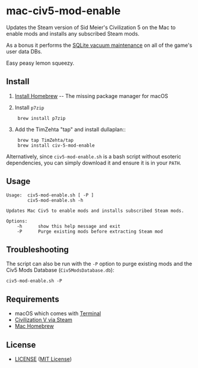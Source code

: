 # mac-civ5-mod-enable

Updates the Steam version of Sid Meier's Civilization 5 on the Mac to enable
mods and installs any subscribed Steam mods.

As a bonus it performs the [SQLite vacuum maintenance][vacuum] on all of the
game's user data DBs.

Easy peasy lemon squeezy.

[vacuum]: http://www.sqlite.org/lang_vacuum.html


## Install

1. [Install Homebrew][homebrew_install] -- The missing package manager for
   macOS
2. Install `p7zip`

        brew install p7zip

3. Add the TimZehta "tap" and install dullaplan::

        brew tap TimZehta/tap
        brew install civ-5-mod-enable

Alternatively, since `civ5-mod-enable.sh` is a bash script without esoteric
dependencies, you can simply download it and ensure it is in your `PATH`.

[homebrew_install]: http://brew.sh/#install


## Usage

```
Usage:  civ5-mod-enable.sh [ -P ]
        civ5-mod-enable.sh -h

Updates Mac Civ5 to enable mods and installs subscribed Steam mods.

Options:
    -h      show this help message and exit
    -P      Purge existing mods before extracting Steam mod
```

## Troubleshooting

The script can also be run with the `-P` option to purge existing mods and
the Civ5 Mods Database (`Civ5ModsDatabase.db`):

```
civ5-mod-enable.sh -P
```


## Requirements

- macOS which comes with [Terminal]
- [Civilization V via Steam]
- [Mac Homebrew][brew]

[Terminal]: http://en.wikipedia.org/wiki/Terminal_(macOS)
[Civilization V via Steam]: http://store.steampowered.com/app/8930/
[brew]: http://brew.sh/


## License

- [LICENSE][license] ([MIT License][mit])

[license]: https://github.com/TimZehta/mac-civ5-mod-enable/blob/master/LICENSE
[mit]: http://www.opensource.org/licenses/MIT
